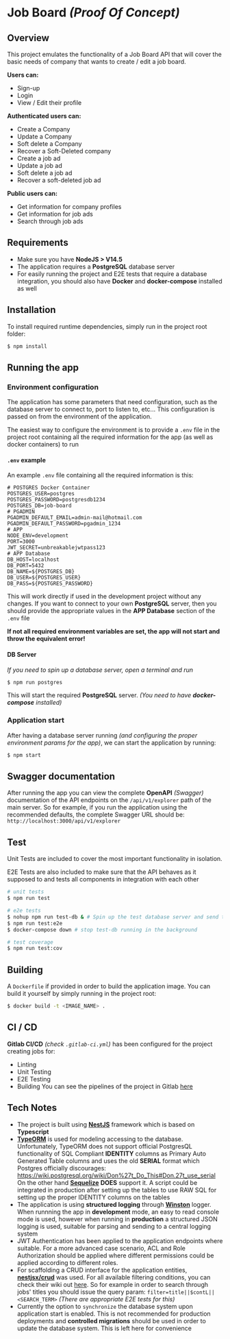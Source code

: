 # Job Board _(Proof Of Concept)_
## Overview
This project emulates the functionality of a Job Board API that will cover the basic needs of company that wants to create / edit a job board.

**Users can:**
 - Sign-up
 - Login
 - View / Edit their profile

**Authenticated users can:**
 - Create a Company
 - Update a Company
 - Soft delete a Company
 - Recover a Soft-Deleted company
 - Create a job ad
 - Update a job ad
 - Soft delete a job ad
 - Recover a soft-deleted job ad

**Public users can:**
 - Get information for company profiles
 - Get information for job ads
 - Search through job ads

## Requirements
 - Make sure you have **NodeJS > V14.5**
 - The application requires a **PostgreSQL** database server
 - For easily running the project and E2E tests that require a database integration, you should also have **Docker** and **docker-compose** installed as well

## Installation
To install required runtime dependencies, simply run in the project root folder:
```bash
$ npm install
```

## Running the app

### Environment configuration
The application has some parameters that need configuration, such as the database server to connect to, port to listen to, etc...
This configuration is passed on from the environment of the application.

The easiest way to configure the environment is to provide a `.env` file in the project root containing all the required information for the app (as well as docker containers) to run

#### `.env` example
An example `.env` file containing all the required information is this:
```dotenv
# POSTGRES Docker Container
POSTGRES_USER=postgres
POSTGRES_PASSWORD=postgresdb1234
POSTGRES_DB=job-board
# PGADMIN
PGADMIN_DEFAULT_EMAIL=admin-mail@hotmail.com
PGADMIN_DEFAULT_PASSWORD=pgadmin_1234
# APP
NODE_ENV=development
PORT=3000
JWT_SECRET=unbreakablejwtpass123
# APP Database
DB_HOST=localhost
DB_PORT=5432
DB_NAME=${POSTGRES_DB}
DB_USER=${POSTGRES_USER}
DB_PASS=${POSTGRES_PASSWORD}
```
This will work directly if used in the development project without any changes. If you want to connect to your own **PostgreSQL** server, then you should provide the appropriate values in the **APP Database** section of the `.env` file 

**If not all required environment variables are set, the app will not start and throw the equivalent error!**

#### DB Server
*If you need to spin up a database server, open a terminal and run* 
```bash
$ npm run postgres
```
This will start the required **PostgreSQL** server. *(You need to have **docker-compose** installed)*

### Application start
After having a database server running _(and configuring the proper environment params for the app)_, we can start the application by running:
```bash
$ npm start
```

## Swagger documentation
After running the app you can view the complete **OpenAPI** _(Swagger)_ documentation of the API endpoints on the `/api/v1/explorer`
path of the main server. So for example, if you run the application using the recommended defaults,
the complete Swagger URL should be: `http://localhost:3000/api/v1/explorer`

## Test
Unit Tests are included to cover the most important functionality in isolation.

E2E Tests are also included to make sure that the API behaves as it supposed to and tests all components in integration with each other
```bash
# unit tests
$ npm run test

# e2e tests
$ nohup npm run test-db & # Spin up the test database server and send to background.
$ npm run test:e2e
$ docker-compose down # stop test-db running in the background

# test coverage
$ npm run test:cov
```

## Building
A `Dockerfile` if provided in order to build the application image. You can build it yourself by simply running in the project root:
```bash
$ docker build -t <IMAGE_NAME> .
```

## CI / CD
**Gitlab CI/CD** _(check `.gitlab-ci.yml`)_ has been configured for the project creating jobs for:
 - Linting
 - Unit Testing
 - E2E Testing
 - Building
You can see the pipelines of the project in Gitlab [here](https://gitlab.com/mitsos1os/job-board/-/pipelines)


## Tech Notes
 - The project is built using [**NestJS**](https://nestjs.com/) framework which is based on **Typescript**
 - [**TypeORM**](https://typeorm.io/#/) is used for modeling accessing to the database. Unfortunately,
   TypeORM does not support official PostgresQL functionality of SQL Compliant **IDENTITY** columns as Primary Auto Generated Table
   columns and uses the old **SERIAL** format which Postgres officially discourages:   https://wiki.postgresql.org/wiki/Don%27t_Do_This#Don.27t_use_serial
   On the other hand [**Sequelize**](https://sequelize.org/) **DOES** support it. A script could be integrated in production after setting up the tables
   to use RAW SQL for setting up the proper IDENTITY columns on the tables
 - The application is using **structured logging** through [**Winston**](https://github.com/winstonjs/winston) logger.
   When runnning the app in **development** mode, an easy to read console mode is used, however when running in
   **production** a structured JSON logging is used, suitable for parsing and sending to a central logging system
 - JWT Authentication has been applied to the application endpoints where suitable. For a more advanced case scenario,
ACL and Role Authorization should be applied where different permissions could be applied according to different roles.
 - For scaffolding a CRUD interface for the application entities, [**nestjsx/crud**](https://github.com/nestjsx/crud) was used.
  For all available filtering conditions, you can check their wiki out [here](https://github.com/nestjsx/crud/wiki/Requests#filter-conditions).
  So for example in order to search through jobs' titles you should issue the query 
  param: `filter=title||$contL||<SEARCH_TERM>` _(There are appropriate E2E tests for this)_
 - Currently the option to `synchronize` the database system upon application start is enabled. This is not recommended
   for production deployments and **controlled migrations** should be used in order to update the database system. This is left here for convenience